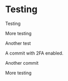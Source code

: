 # Testing

Testing

More testing

Another test

A commit with 2FA enabled.

Another commit

More testing
